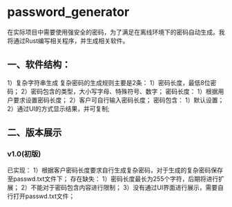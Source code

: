 # password_generator
在实际项目中需要使用强安全的密码，为了满足在离线环境下的密码自动生成。我将通过Rust编写相关程序，并生成相关软件。
## 一、软件结构：
1）复杂字符串生成
	复杂密码的生成规则主要是2条：
		1）密码长度，最低8位密码；
		2）密码包含的类型，大小写字母、特殊符号、数字；
	密码长度：
		1）根据用户要求设置密码长度；
		2）客户可自行输入密码长度；
	密码包含：
		1）默认设置；
2）通过UI的方式显示结果，并可复制;
## 二、版本展示
### v1.0(初版)
已实现：
1）根据客户密码长度要求自行生成复杂密码，对于生成的复杂密码保存至passwd.txt文件下；
存在缺失：
1）密码长度最长为255个字符，后期将进行扩展；
2）不能对于密码包含内容进行限制；
3）没有通过UI界面进行展示，需要自行打开passwd.txt文件；
